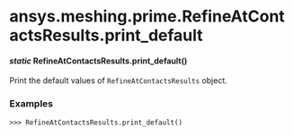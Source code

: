 <a id="ansys-meshing-prime-refineatcontactsresults-print-default"></a>

# ansys.meshing.prime.RefineAtContactsResults.print_default

<a id="ansys.meshing.prime.RefineAtContactsResults.print_default"></a>

#### *static* RefineAtContactsResults.print_default()

Print the default values of `RefineAtContactsResults` object.

### Examples

```pycon
>>> RefineAtContactsResults.print_default()
```

<!-- !! processed by numpydoc !! -->
